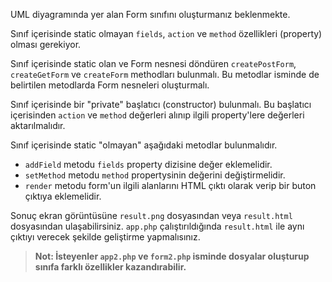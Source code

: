  UML diyagramında yer alan Form sınıfını oluşturmanız beklenmekte.
 
Sınıf içerisinde static olmayan `fields`, `action` ve `method` özellikleri (property) olması gerekiyor.

Sınıf içerisinde static olan ve Form nesnesi döndüren `createPostForm`, `createGetForm` ve `createForm` methodları bulunmalı. Bu metodlar isminde de belirtilen metodlarda Form nesneleri oluşturmalı.

Sınıf içerisinde bir "private" başlatıcı (constructor) bulunmalı. Bu başlatıcı içerisinden `action` ve `method` değerleri alınıp ilgili property'lere değerleri aktarılmalıdır.

Sınıf içerisinde static "olmayan" aşağıdaki metodlar bulunmalıdır.

- `addField` metodu `fields` property dizisine değer eklemelidir.
- `setMethod` metodu `method` propertysinin değerini değiştirmelidir.
- `render` metodu form'un ilgili alanlarını HTML çıktı olarak verip bir buton çıktıya eklemelidir.

Sonuç ekran görüntüsüne `result.png` dosyasından veya `result.html` dosyasından ulaşabilirsiniz. `app.php` çalıştırıldığında `result.html` ile aynı çıktıyı verecek şekilde geliştirme yapmalısınız.

> **Not: İsteyenler `app2.php` ve `form2.php` isminde dosyalar oluşturup sınıfa farklı özellikler kazandırabilir.**
